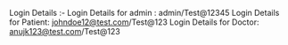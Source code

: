 
Login Details :-
Login Details for admin : admin/Test@12345
Login Details for Patient: johndoe12@test.com/Test@123
Login Details for Doctor: anujk123@test.com/Test@123


